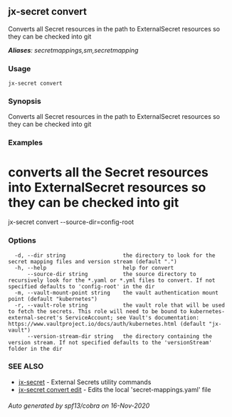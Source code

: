 ## jx-secret convert

Converts all Secret resources in the path to ExternalSecret resources so they can be checked into git

***Aliases**: secretmappings,sm,secretmapping*

### Usage

```
jx-secret convert
```

### Synopsis

Converts all Secret resources in the path to ExternalSecret resources so they can be checked into git

### Examples

  # converts all the Secret resources into ExternalSecret resources so they can be checked into git
  jx-secret convert --source-dir=config-root

### Options

```
  -d, --dir string                  the directory to look for the secret mapping files and version stream (default ".")
  -h, --help                        help for convert
      --source-dir string           the source directory to recursively look for the *.yaml or *.yml files to convert. If not specified defaults to 'config-root' in the dir
  -m, --vault-mount-point string    the vault authentication mount point (default "kubernetes")
  -r, --vault-role string           the vault role that will be used to fetch the secrets. This role will need to be bound to kubernetes-external-secret's ServiceAccount; see Vault's documentation: https://www.vaultproject.io/docs/auth/kubernetes.html (default "jx-vault")
      --version-stream-dir string   the directory containing the version stream. If not specified defaults to the 'versionStream' folder in the dir
```

### SEE ALSO

* [jx-secret](jx-secret.md)	 - External Secrets utility commands
* [jx-secret convert edit](jx-secret_convert_edit.md)	 - Edits the local 'secret-mappings.yaml' file

###### Auto generated by spf13/cobra on 16-Nov-2020
